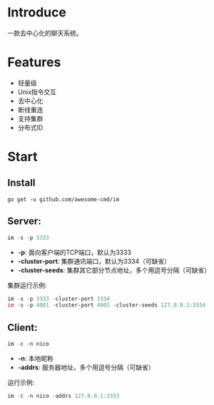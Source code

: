 # Introduce
一款去中心化的聊天系统。
# Features
 - 轻量级
 - Unix指令交互
 - 去中心化
 - 断线重连
 - 支持集群
 - 分布式ID
# Start
## Install
```golang
go get -u github.com/awesome-cmd/im
```
## Server:
```powershell
im -s -p 3333
```
 - **-p**: 面向客户端的TCP端口，默认为3333
 - **-cluster-port**: 集群通讯端口，默认为3334（可缺省）
 - **-cluster-seeds**: 集群其它部分节点地址，多个用逗号分隔（可缺省）

集群运行示例:
```powershell
im -s -p 3333 -cluster-port 3334
im -s -p 4001 -cluster-port 4002 -cluster-seeds 127.0.0.1:3334
```
## Client:
```powershell
im -c -n nico
```
 - **-n**: 本地昵称
 - **-addrs**: 服务器地址，多个用逗号分隔（可缺省）
 
运行示例:
```powershell
im -c -n nico -addrs 127.0.0.1:3333
```
